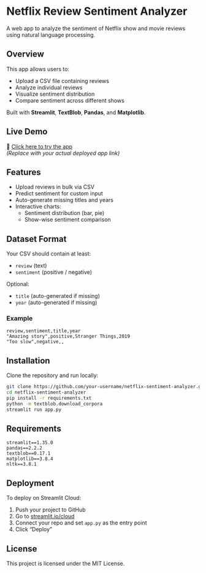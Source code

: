 # **Netflix Review Sentiment Analyzer**

A web app to analyze the sentiment of Netflix show and movie reviews using natural language processing.

## Overview

This app allows users to:
- Upload a CSV file containing reviews
- Analyze individual reviews
- Visualize sentiment distribution
- Compare sentiment across different shows

Built with **Streamlit**, **TextBlob**, **Pandas**, and **Matplotlib**.

## Live Demo

🔗 [Click here to try the app](https://your-deployed-app-url.streamlit.app)  
*(Replace with your actual deployed app link)*

## Features

- Upload reviews in bulk via CSV
- Predict sentiment for custom input
- Auto-generate missing titles and years
- Interactive charts:
  - Sentiment distribution (bar, pie)
  - Show-wise sentiment comparison

## Dataset Format

Your CSV should contain at least:
- `review` (text)
- `sentiment` (positive / negative)

Optional:
- `title` (auto-generated if missing)
- `year` (auto-generated if missing)

### Example

```csv
review,sentiment,title,year
"Amazing story",positive,Stranger Things,2019
"Too slow",negative,,
````

## Installation

Clone the repository and run locally:

```bash
git clone https://github.com/your-username/netflix-sentiment-analyzer.git
cd netflix-sentiment-analyzer
pip install -r requirements.txt
python -m textblob.download_corpora
streamlit run app.py
```

## Requirements

```
streamlit==1.35.0  
pandas==2.2.2  
textblob==0.17.1  
matplotlib==3.8.4  
nltk==3.8.1
```

## Deployment

To deploy on Streamlit Cloud:

1. Push your project to GitHub
2. Go to [streamlit.io/cloud](https://streamlit.io/cloud)
3. Connect your repo and set `app.py` as the entry point
4. Click “Deploy”

## License

This project is licensed under the MIT License.

```
